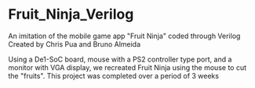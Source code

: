 # Fruit_Ninja_Verilog
An imitation of the mobile game app "Fruit Ninja" coded through Verilog
Created by Chris Pua and Bruno Almeida

Using a De1-SoC board, mouse with a PS2 controller type port, and a monitor with VGA display, we recreated Fruit Ninja using the mouse to cut the "fruits". This project was completed over a period of 3 weeks

